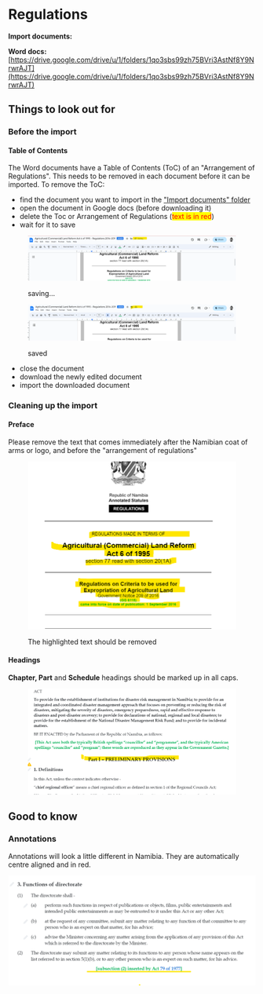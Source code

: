 # Regulations

**Import documents:**&#x20;

**Word docs:** [https://drive.google.com/drive/u/1/folders/1qo3sbs99zh75BVri3AstNf8Y9NrwrAJT](https://drive.google.com/drive/u/1/folders/1qo3sbs99zh75BVri3AstNf8Y9NrwrAJT)

## Things to look out for

### Before the import

#### Table of Contents

The Word documents have a Table of Contents (ToC) of an "Arrangement of Regulations". This needs to be removed in each document before it can be imported. To remove the ToC:

* find the document you want to import in the ["Import documents" folder](https://drive.google.com/drive/u/1/folders/1qo3sbs99zh75BVri3AstNf8Y9NrwrAJT)
* open the document in Google docs (before downloading it)
* delete the Toc or Arrangement of Regulations (<mark style="color:red;">text is in red</mark>)&#x20;
* wait for it to save

<figure><img src="../../.gitbook/assets/Saving.png" alt="" width="563"><figcaption><p>saving...</p></figcaption></figure>



<figure><img src="../../.gitbook/assets/Saved.png" alt="" width="563"><figcaption><p>saved</p></figcaption></figure>

* close the document
* download the newly edited document
* import the downloaded document

### Cleaning up the import&#x20;

#### Preface

Please remove the text that comes immediately after the Namibian coat of arms or logo, and before the "arrangement of regulations"

<figure><img src="../../.gitbook/assets/Preface.png" alt="" width="563"><figcaption><p>The highlighted text should be removed</p></figcaption></figure>

#### Headings

**Chapter, Part** and **Schedule** headings should be marked up in all caps.

<figure><img src="../../.gitbook/assets/part headings.png" alt="" width="563"><figcaption></figcaption></figure>

## Good to know

### Annotations

Annotations will look a little different in Namibia. They are automatically centre aligned and in red.

![](../../.gitbook/assets/annotations.png)
